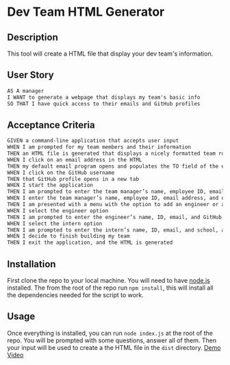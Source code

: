 # Dev Team HTML Generator

## Description

This tool will create a HTML file that display your dev team's information.

## User Story

```md
AS A manager
I WANT to generate a webpage that displays my team's basic info
SO THAT I have quick access to their emails and GitHub profiles
```

## Acceptance Criteria

```md
GIVEN a command-line application that accepts user input
WHEN I am prompted for my team members and their information
THEN an HTML file is generated that displays a nicely formatted team roster based on user input
WHEN I click on an email address in the HTML
THEN my default email program opens and populates the TO field of the email with the address
WHEN I click on the GitHub username
THEN that GitHub profile opens in a new tab
WHEN I start the application
THEN I am prompted to enter the team manager’s name, employee ID, email address, and office number
WHEN I enter the team manager’s name, employee ID, email address, and office number
THEN I am presented with a menu with the option to add an engineer or an intern or to finish building my team
WHEN I select the engineer option
THEN I am prompted to enter the engineer’s name, ID, email, and GitHub username, and I am taken back to the menu
WHEN I select the intern option
THEN I am prompted to enter the intern’s name, ID, email, and school, and I am taken back to the menu
WHEN I decide to finish building my team
THEN I exit the application, and the HTML is generated
```

## Installation

First clone the repo to your local machine. You will need to have [node.js](https://nodejs.org/en/) installed. The from the root of the repo run ```npm install```, this will install all the dependencies needed for the script to work.

## Usage


Once everything is installed, you can run ```node index.js``` at the root of the repo. You will be prompted with some questions, answer all of them. Then your input will be used to create a the HTML file in the ```dist``` directory.
[Demo Video](https://drive.google.com/file/d/1txNB1gWUWAcT6vdsBCezfYxa7VSBXklf/view)